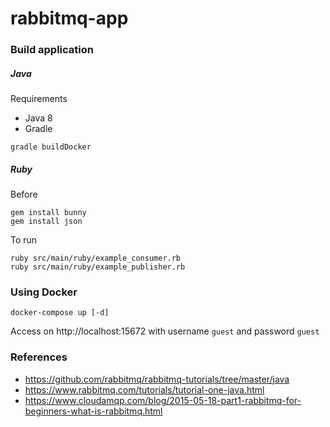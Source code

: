 # rabbitmq-app

### Build application

##### Java
Requirements
- Java 8
- Gradle
```
gradle buildDocker
```
##### Ruby
Before
```
gem install bunny
gem install json
```
To run
```
ruby src/main/ruby/example_consumer.rb
ruby src/main/ruby/example_publisher.rb
```

### Using Docker
```
docker-compose up [-d]
```
Access on http://localhost:15672 with username `guest` and password `guest`

### References
- https://github.com/rabbitmq/rabbitmq-tutorials/tree/master/java
- https://www.rabbitmq.com/tutorials/tutorial-one-java.html
- https://www.cloudamqp.com/blog/2015-05-18-part1-rabbitmq-for-beginners-what-is-rabbitmq.html

